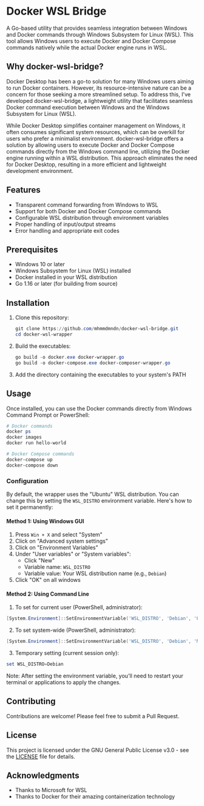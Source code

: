 # Docker WSL Bridge

A Go-based utility that provides seamless integration between Windows and Docker commands through Windows Subsystem for Linux (WSL). This tool allows Windows users to execute Docker and Docker Compose commands natively while the actual Docker engine runs in WSL.

## Why docker-wsl-bridge?

Docker Desktop has been a go-to solution for many Windows users aiming to run Docker containers. However, its resource-intensive nature can be a concern for those seeking a more streamlined setup. To address this, I've developed docker-wsl-bridge, a lightweight utility that facilitates seamless Docker command execution between Windows and the Windows Subsystem for Linux (WSL).

While Docker Desktop simplifies container management on Windows, it often consumes significant system resources, which can be overkill for users who prefer a minimalist environment. docker-wsl-bridge offers a solution by allowing users to execute Docker and Docker Compose commands directly from the Windows command line, utilizing the Docker engine running within a WSL distribution. This approach eliminates the need for Docker Desktop, resulting in a more efficient and lightweight development environment.

## Features

- Transparent command forwarding from Windows to WSL
- Support for both Docker and Docker Compose commands
- Configurable WSL distribution through environment variables
- Proper handling of input/output streams
- Error handling and appropriate exit codes

## Prerequisites

- Windows 10 or later
- Windows Subsystem for Linux (WSL) installed
- Docker installed in your WSL distribution
- Go 1.16 or later (for building from source)

## Installation

1. Clone this repository:
   ```powershell
   git clone https://github.com/mhmmdmndn/docker-wsl-bridge.git
   cd docker-wsl-wrapper
   ```

2. Build the executables:
   ```powershell
   go build -o docker.exe docker-wrapper.go
   go build -o docker-compose.exe docker-composer-wrapper.go
   ```

3. Add the directory containing the executables to your system's PATH

## Usage

Once installed, you can use the Docker commands directly from Windows Command Prompt or PowerShell:

```powershell
# Docker commands
docker ps
docker images
docker run hello-world

# Docker Compose commands
docker-compose up
docker-compose down
```

### Configuration

By default, the wrapper uses the "Ubuntu" WSL distribution. You can change this by setting the `WSL_DISTRO` environment variable. Here's how to set it permanently:

#### Method 1: Using Windows GUI

1. Press `Win + X` and select "System"
2. Click on "Advanced system settings"
3. Click on "Environment Variables"
4. Under "User variables" or "System variables":
   - Click "New"
   - Variable name: `WSL_DISTRO`
   - Variable value: Your WSL distribution name (e.g., `Debian`)
5. Click "OK" on all windows

#### Method 2: Using Command Line

1. To set for current user (PowerShell, administrator):
```powershell
[System.Environment]::SetEnvironmentVariable('WSL_DISTRO', 'Debian', 'User')
```

2. To set system-wide (PowerShell, administrator):
```powershell
[System.Environment]::SetEnvironmentVariable('WSL_DISTRO', 'Debian', 'Machine')
```

3. Temporary setting (current session only):
```powershell
set WSL_DISTRO=Debian
```

Note: After setting the environment variable, you'll need to restart your terminal or applications to apply the changes.

## Contributing

Contributions are welcome! Please feel free to submit a Pull Request.

## License

This project is licensed under the GNU General Public License v3.0 - see the [LICENSE](LICENSE) file for details.

## Acknowledgments

- Thanks to Microsoft for WSL
- Thanks to Docker for their amazing containerization technology